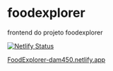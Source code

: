 # foodexplorer
frontend do projeto foodexplorer

[![Netlify Status](https://api.netlify.com/api/v1/badges/c5365dc5-820c-429f-a26e-5b9f238cc0b9/deploy-status)](https://app.netlify.com/sites/foodexplorer-dam450/deploys)

[FoodExplorer-dam450.netlify.app](https://foodexplorer-dam450.netlify.app/)
